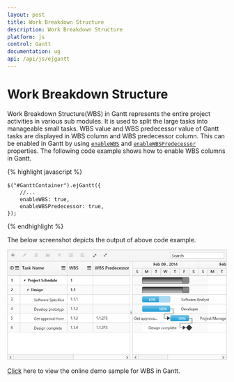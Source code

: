 ```yaml
---
layout: post
title: Work Breakdown Structure
description: Work Breakdown Structure
platform: js
control: Gantt
documentation: ug
api: /api/js/ejgantt
---
```


# Work Breakdown Structure

Work Breakdown Structure(WBS) in Gantt represents the entire project activities in various sub modules. It is used to split the large tasks into manageable small tasks. WBS value and WBS predecessor value of Gantt tasks are displayed in WBS column and WBS predecessor column. This can be enabled in Gantt by using [`enableWBS`](/api/js/ejgantt#members:enablewbs) and [`enableWBSPredecessor`](/api/js/ejgantt#members:enablewbspredecessor) properties. The following code example shows how to enable WBS columns in Gantt.

{% highlight javascript %}

    $("#GanttContainer").ejGantt({
        //...
        enableWBS: true,
        enableWBSPredecessor: true,
    });

{% endhighlight %}

The below screenshot depicts the output of above code example.

![](/js/Gantt/WorkBreakdownStructure_images/wbs_img1.png)

[Click](http://js.syncfusion.com/demos/web/#!/bootstrap/gantt/schedulingconcepts/workbreakdownstrcture) here to view the online demo sample for WBS in Gantt.





